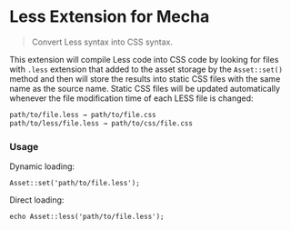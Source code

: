 Less Extension for Mecha
========================

> Convert Less syntax into CSS syntax.

This extension will compile Less code into CSS code by looking for files with `.less` extension that added to the asset storage by the `Asset::set()` method and then will store the results into static CSS files with the same name as the source name. Static CSS files will be updated automatically whenever the file modification time of each LESS file is changed:

~~~ .txt
path/to/file.less → path/to/file.css
path/to/less/file.less → path/to/css/file.css
~~~

### Usage

Dynamic loading:

~~~ .php
Asset::set('path/to/file.less');
~~~

Direct loading:

~~~ .php
echo Asset::less('path/to/file.less');
~~~